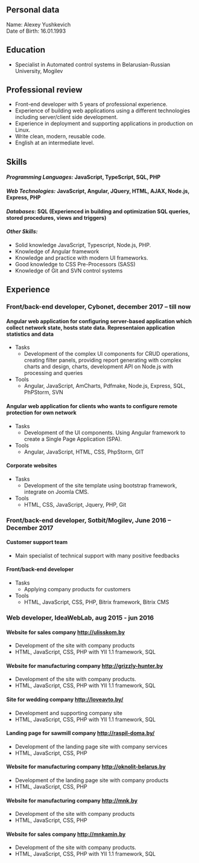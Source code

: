 ## Personal data
Name: Alexey Yushkevich\
Date of Birth: 16.01.1993
## Education
*	Specialist in Automated control systems in Belarusian-Russian University, Mogilev
## Professional review
*	Front-end developer with 5 years of professional experience.
* Experience of building web applications using a different technologies including server/client side development.
*	Experience in deployment and supporting applications in production on Linux.
*	Write clean, modern, reusable code.
*	English at an intermediate level.

## Skills
#### *Programming Languages:* JavaScript, TypeScript, SQL, PHP
#### *Web Technologies:* JavaScript, Angular, JQuery, HTML, AJAX, Node.js, Express, PHP
#### *Databases*: SQL (Experienced in building and optimization SQL queries, stored     procedures, views and triggers)
#### *Other Skills:*
*	Solid knowledge JavaScript, Typescript, Node.js, PHP.
*	Knowledge of Angular framework
*	Knowledge and practice with modern UI frameworks.
*	Good knowledge to CSS Pre-Processors (SASS)
*	Knowledge of Git and SVN control systems

## Experience
### Front/back-end developer, Cybonet, december 2017 – till now
#### Angular web application for configuring server-based application which collect network state, hosts state data. Representaion application statistics and data
* Tasks
    * Development of the complex UI components for CRUD operations, creating filter panels, providing report generating with complex charts and design, charts, development API on Node.js with processing and queries
* Tools
    * Angular, JavaScript, AmCharts, Pdfmake, Node.js, Express, SQL, PhPStorm, SVN
#### Angular web application for clients who wants to configure remote protection for own network
* Tasks
    * Development of the UI components. Using Angular framework to create a Single Page Application (SPA).
* Tools
    * Angular, JavaScript, HTML, CSS, PhpStorm, GIT
#### Corporate websites
* Tasks
    * Development of the site template using bootstrap framework, integrate on Joomla CMS.
* Tools
    * HTML, CSS, JavaScript, Jquery, PHP, Git
 
### Front/back-end developer, Sotbit/Mogilev, June 2016 – December 2017
#### Customer support team 
* Main specialist of technical support with many positive feedbacks
#### Front/back-end developer 
* Tasks
    * Applying company products for customers
* Tools
    * HTML, JavaScript, CSS, PHP, Bitrix framework, Bitrix CMS

### Web developer, IdeaWebLab, aug 2015 - jun 2016
#### Website for sales company http://ulisskom.by
* Development of the site with company products
* HTML, JavaScript, CSS, PHP with YII 1.1 framework, SQL

#### Website for manufacturing company http://grizzly-hunter.by
* Development of the site with company products.
* HTML, JavaScript, CSS, PHP with YII 1.1 framework, SQL

#### Site for wedding company http://loveavto.by/
* Development and supporting company site
* HTML, JavaScript, CSS, PHP with YII 1.1 framework, SQL

#### Landing page for sawmill company http://raspil-doma.by/
* Development of the landing page site with company services
* HTML, JavaScript, CSS, PHP
 
#### Website for manufacturing company http://oknolit-belarus.by
* Development of the landing page site with company products
* HTML, JavaScript, CSS, PHP

#### Website for manufacturing company http://mnk.by
* Development of the site with company products
* HTML, JavaScript, CSS, PHP

#### Website for sales company http://mnkamin.by
* Development of the site with company products.
* HTML, JavaScript, CSS, PHP with YII 1.1 framework, SQL
